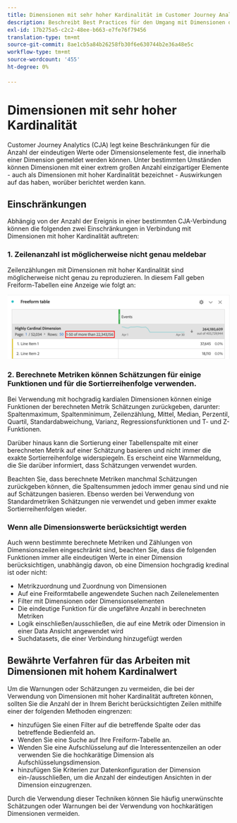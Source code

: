 ```yaml
---
title: Dimensionen mit sehr hoher Kardinalität im Customer Journey Analytics
description: Beschreibt Best Practices für den Umgang mit Dimensionen der hohen Kardinalität in Customer Journey Analytics
exl-id: 17b275a5-c2c2-48ee-b663-e7fe76f79456
translation-type: tm+mt
source-git-commit: 8ae1cb5a84b26258fb30f6e630744b2e36a48e5c
workflow-type: tm+mt
source-wordcount: '455'
ht-degree: 0%

---
```


# Dimensionen mit sehr hoher Kardinalität

Customer Journey Analytics (CJA) legt keine Beschränkungen für die Anzahl der eindeutigen Werte oder Dimensionselemente fest, die innerhalb einer Dimension gemeldet werden können. Unter bestimmten Umständen können Dimensionen mit einer extrem großen Anzahl einzigartiger Elemente - auch als Dimensionen mit hoher Kardinalität bezeichnet - Auswirkungen auf das haben, worüber berichtet werden kann.

## Einschränkungen

Abhängig von der Anzahl der Ereignis in einer bestimmten CJA-Verbindung können die folgenden zwei Einschränkungen in Verbindung mit Dimensionen mit hoher Kardinalität auftreten:

### 1. Zeilenanzahl ist möglicherweise nicht genau meldebar

Zeilenzählungen mit Dimensionen mit hoher Kardinalität sind möglicherweise nicht genau zu reproduzieren. In diesem Fall geben Freiform-Tabellen eine Anzeige wie folgt an:

![](assets/high-cardinality.png)

### 2. Berechnete Metriken können Schätzungen für einige Funktionen und für die Sortierreihenfolge verwenden.

Bei Verwendung mit hochgradig kardialen Dimensionen können einige Funktionen der berechneten Metrik Schätzungen zurückgeben, darunter: Spaltenmaximum, Spaltenminimum, Zeilenzählung, Mittel, Median, Perzentil, Quartil, Standardabweichung, Varianz, Regressionsfunktionen und T- und Z-Funktionen.

Darüber hinaus kann die Sortierung einer Tabellenspalte mit einer berechneten Metrik auf einer Schätzung basieren und nicht immer die exakte Sortierreihenfolge widerspiegeln. Es erscheint eine Warnmeldung, die Sie darüber informiert, dass Schätzungen verwendet wurden.

Beachten Sie, dass berechnete Metriken manchmal Schätzungen zurückgeben können, die Spaltensummen jedoch immer genau sind und nie auf Schätzungen basieren. Ebenso werden bei Verwendung von Standardmetriken Schätzungen nie verwendet und geben immer exakte Sortierreihenfolgen wieder.

### Wenn alle Dimensionswerte berücksichtigt werden

Auch wenn bestimmte berechnete Metriken und Zählungen von Dimensionszeilen eingeschränkt sind, beachten Sie, dass die folgenden Funktionen immer alle eindeutigen Werte in einer Dimension berücksichtigen, unabhängig davon, ob eine Dimension hochgradig kredinal ist oder nicht:

* Metrikzuordnung und Zuordnung von Dimensionen
* Auf eine Freiformtabelle angewendete Suchen nach Zeilenelementen
* Filter mit Dimensionen oder Dimensionselementen
* Die eindeutige Funktion für die ungefähre Anzahl in berechneten Metriken
* Logik einschließen/ausschließen, die auf eine Metrik oder Dimension in einer Data Ansicht angewendet wird
* Suchdatasets, die einer Verbindung hinzugefügt werden

## Bewährte Verfahren für das Arbeiten mit Dimensionen mit hohem Kardinalwert

Um die Warnungen oder Schätzungen zu vermeiden, die bei der Verwendung von Dimensionen mit hoher Kardinalität auftreten können, sollten Sie die Anzahl der in Ihrem Bericht berücksichtigten Zeilen mithilfe einer der folgenden Methoden eingrenzen:

* hinzufügen Sie einen Filter auf die betreffende Spalte oder das betreffende Bedienfeld an.
* Wenden Sie eine Suche auf Ihre Freiform-Tabelle an.
* Wenden Sie eine Aufschlüsselung auf die Interessentenzeilen an oder verwenden Sie die hochkarätige Dimension als Aufschlüsselungsdimension.
* hinzufügen Sie Kriterien zur Datenkonfiguration der Dimension ein-/ausschließen, um die Anzahl der eindeutigen Ansichten in der Dimension einzugrenzen.

Durch die Verwendung dieser Techniken können Sie häufig unerwünschte Schätzungen oder Warnungen bei der Verwendung von hochkarätigen Dimensionen vermeiden.
